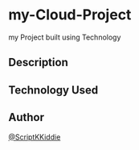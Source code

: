 # my-Cloud-Project

my Project built using Technology

## Description

## Technology Used

## Author

[@ScriptKKiddie](https://github.com/ScriptKKiddie)
